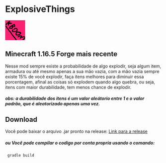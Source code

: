 # ExplosiveThings
<img src="https://github.com/aatully/ExplosiveThings/blob/main/src/main/resources/logo.png?raw=true">

## Minecraft 1.16.5 Forge mais recente
Nesse mod sempre existe a probabilidade de algo explodir, seja algum item, armadura ou até mesmo apenas a sua mão vazia, com a mão vazia sempre existe 15% de você explodir, faça itens melhores para diminuir essa porcentagem, afinal as coisas só explodem quando algo quebra, ou seja, itens com maior durabilidade, tem menos chance de explodir. 

##### obs: a durabilidade dos itens é um valor aleátorio entre 1 e o valor padrão, que é aleatorizado apenas uma vez.

## Download
Você pode baixar o arquivo .jar pronto na release: [Link para a release](https://github.com/aatully/ExplosiveThings/releases/latest)

##### ou Você pode compilar o codigo por conta propria usando o comando:

```
 gradle build
```
